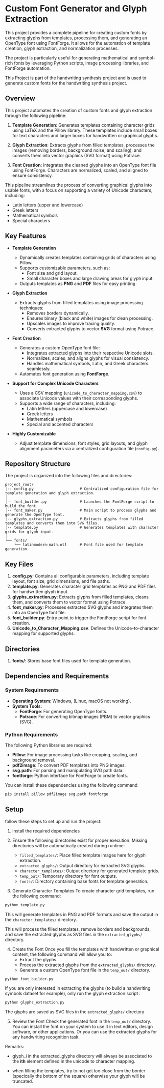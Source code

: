 # Custom Font Generator and Glyph Extraction

This project provides a complete pipeline for creating custom fonts by extracting glyphs from templates, processing them, and generating an OpenType font using FontForge. It allows for the automation of template creation, glyph extraction, and normalization processes.

The project is particularly useful for generating mathematical and symbol-rich fonts by leveraging Python scripts, image processing libraries, and FontForge automation.

This Project is part of the handwriting synthesis project and is used to generate custom fonts for the handwriting synthesis project.


## Overview

This project automates the creation of custom fonts and glyph extraction through the following pipeline:

1. **Template Generation**: Generates templates containing character grids using LaTeX and the Pillow library. These templates include small boxes for text characters and larger boxes for handwritten or graphical glyphs.

2. **Glyph Extraction**: Extracts glyphs from filled templates, processes the images (removing borders, background noise, and scaling), and converts them into vector graphics (SVG format) using Potrace.

3. **Font Creation**: Integrates the cleaned glyphs into an OpenType font file using FontForge. Characters are normalized, scaled, and aligned to ensure consistency.

This pipeline streamlines the process of converting graphical glyphs into usable fonts, with a focus on supporting a variety of Unicode characters, including:
- Latin letters (upper and lowercase)
- Greek letters
- Mathematical symbols
- Special characters

## Key Features

- **Template Generation**
    - Dynamically creates templates containing grids of characters using Pillow.
    - Supports customizable parameters, such as:
        - Font size and grid layout.
        - Small character boxes and large drawing areas for glyph input.
    - Outputs templates as **PNG** and **PDF** files for easy printing.

- **Glyph Extraction**
    - Extracts glyphs from filled templates using image processing techniques:
        - Removes borders dynamically.
        - Ensures binary (black and white) images for clean processing.
        - Upscales images to improve tracing quality.
        - Converts extracted glyphs to vector **SVG** format using Potrace.

- **Font Creation**
    - Generates a custom OpenType font file:
        - Integrates extracted glyphs into their respective Unicode slots.
        - Normalizes, scales, and aligns glyphs for visual consistency.
        - Handles mathematical symbols, Latin, and Greek characters seamlessly.
    - Automates font generation using **FontForge**.

- **Support for Complex Unicode Characters**
    - Uses a CSV mapping (`unicode_to_character_mapping.csv`) to associate Unicode values with their corresponding glyphs.
    - Supports a wide range of characters, including:
        - Latin letters (uppercase and lowercase)
        - Greek letters
        - Mathematical symbols
        - Special and accented characters

- **Highly Customizable**
    - Adjust template dimensions, font styles, grid layouts, and glyph alignment parameters via a centralized configuration file (`config.py`).

## Repository Structure

The project is organized into the following files and directories:

```plaintext
project_root/
│-- config.py                     # Centralized configuration file for template generation and glyph extraction.
│
│-- font_builder.py               # Launches the FontForge script to build the font.
│-- font_maker.py                 # Main script to process glyphs and generate the OpenType font.
│-- glyphs_extraction.py          # Extracts glyphs from filled templates and converts them into SVG files.
│-- template.py                   # Generates templates with character grids for glyph input.
│
└── fonts/                        
    └── latinmodern-math.otf      # Font file used for template generation.
```

## Key Files 
1. **config.py**: Contains all configurable parameters, including template layout, font size, grid dimensions, and file paths.
2. **template.py**: Generates character grid templates as PNG and PDF files for handwritten glyph input.
3. **glyphs_extraction.py**: Extracts glyphs from filled templates, cleans them, and converts them to vector format using Potrace.
4. **font_maker.py**: Processes extracted SVG glyphs and integrates them into an OpenType font file.
5. **font_builder.py**: Entry point to trigger the FontForge script for font creation.
6. **Unicode_to_Character_Mapping.csv**: Defines the Unicode-to-character mapping for supported glyphs.
    
## Directories
1. **fonts/**: Stores base font files used for template generation.

## Dependencies and Requirements

### System Requirements
- **Operating System**: Windows, (Linux, macOS not working).
- **System Tools**:
  - **FontForge**: For generating OpenType fonts.
  - **Potrace**: For converting bitmap images (PBM) to vector graphics (SVG).

### Python Requirements
The following Python libraries are required:

- **Pillow**: For image processing tasks like cropping, scaling, and background removal.
- **pdf2image**: To convert PDF templates into PNG images.
- **svg.path**: For parsing and manipulating SVG path data.
- **fontforge**: Python interface for FontForge to create fonts.

You can install these dependencies using the following command:

```bash
pip install pillow pdf2image svg.path fontforge
```

## Setup
follow these steps to set up and run the project:
1. install the required dependencies 
2. Ensure the following directories exist for proper execution. Missing directories will be automatically created during runtime:
    - `filled_templates/`: Place filled template images here for glyph extraction.
    - `extracted_glyphs/`: Output directory for extracted SVG glyphs.
    - `character_templates/`: Output directory for generated template grids.
    - `temp_out/`: Temporary directory for font outputs.
    - `fonts/`: Directory containing base fonts for template generation.


3. Generate Character Templates
   To create character grid templates, run the following command:

```bash
python template.py
```

This will generate templates in PNG and PDF formats and save the output in the `character_templates/` directory.


This will process the filled templates, remove borders and backgrounds, and save the extracted glyphs as SVG files in the `extracted_glyphs/` directory.

4. Create the Font
    Once you fill the templates with handwritten or graphical content, the following command will allow you to:
    - Extract the glyphs
    - Process the extracted glyphs from the `extracted_glyphs/` directory.
    - Generate a custom OpenType font file in the `temp_out/` directory. 

```bash
python font_builder.py
```

If you are only interested in extracting the glyphs (to build a handwriting symbols dataset for example), only run the glyph extraction script :

```bash
python glyphs_extraction.py
```

The glyphs are saved as SVG files in the `extracted_glyphs/` directory


5. Review the Font
    Check the generated font in the `temp_out/` directory. You can install the font on your system to use it in text editors, design software, or other applications. Or you can use the extracted glyphs for any handwriting recognition task.

Remarks:

- glyph_**i** in the extracted_glyphs directory will always be associated to the **ith** element defined in the unicode to character mapping.

- when filling the templates, try to not get too close from the border (specically the bottom of the square) otherwise your glyph will be truncated.